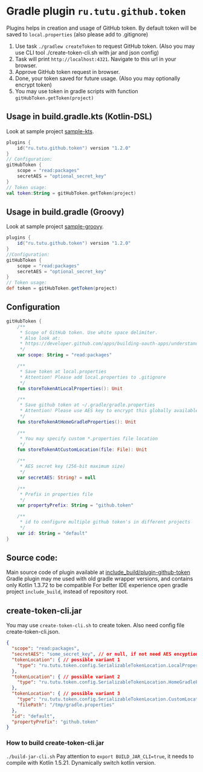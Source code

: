 # Gradle plugin `ru.tutu.github.token`

Plugins helps in creation and usage of GitHub token.
By default token will be saved to ```local.properties``` (also please add to .gitignore)

1. Use task ```./gradlew createToken``` to request GitHub token. (Also you may use CLI tool ./create-token-cli.sh with jar and json config)
2. Task will print ```http://localhost:4321```. Navigate to this url in your browser.
3. Approve GitHub token request in browser.
4. Done, your token saved for future usage. (Also you may optionally encrypt token)
5. You may use token in gradle scripts with function ```gitHubToken.getToken(project)```

## Usage in build.gradle.kts (Kotlin-DSL)
Look at sample project [sample-kts](sample-kts).
```Kotlin
plugins {
    id("ru.tutu.github.token") version "1.2.0"
}
// Configuration:
gitHubToken {
    scope = "read:packages"
    secretAES = "optional_secret_key"
}
// Token usage:
val token:String = gitHubToken.getToken(project)
```

## Usage in build.gradle (Groovy)
Look at sample project [sample-groovy](sample-groovy).
```Groovy
plugins {
    id("ru.tutu.github.token") version "1.2.0"
}
//Configuration:
gitHubToken {
    scope = "read:packages"
    secretAES = "optional_secret_key"
}
// Token usage:
def token = gitHubToken.getToken(project)
```
## Configuration
```Kotlin
gitHubToken {
    /**
     * Scope of GitHub token. Use white space delimiter.
     * Also look at:
     * https://developer.github.com/apps/building-oauth-apps/understanding-scopes-for-oauth-apps/
     */
    var scope: String = "read:packages"

    /**
     * Save token at local.properties
     * Attention! Please add local.properties to .gitignore
     */
    fun storeTokenAtLocalProperties(): Unit

    /**
     * Save github token at ~/.gradle/gradle.properties
     * Attention! Please use AES key to encrypt this globally available token!
     */
    fun storeTokenAtHomeGradleProperties(): Unit

    /**
     * You may specify custom *.properties file location
     */
    fun storeTokenAtCustomLocation(file: File): Unit

    /**
     * AES secret key (256-bit maximum size)
     */
    var secretAES: String? = null

    /**
     * Prefix in properties file
     */
    var propertyPrefix: String = "github.token"

    /**
     * id to configure multiple github token's in different projects
     */
    var id: String = "default"
}
```

## Source code:
Main source code of plugin available at [include_build/plugin-github-token](include_build/plugin-github-token)
  Gradle plugin may me used with old gradle wrapper versions, and contains only Kotlin 1.3.72 to be compatible
  For better IDE experience open gradle project `include_build`, instead of repository root.

## create-token-cli.jar
You may use `create-token-cli.sh` to create token.
Also need config file create-token-cli.json.

```Json
{
  "scope": "read:packages",
  "secretAES": "some_secret_key", // or null, if not need AES encyption (with carefull!)
  "tokenLocation": { // possible variant 1
    "type": "ru.tutu.token.config.SerializableTokenLocation.LocalProperties"
  },
  "tokenLocation": { // possible variant 2
    "type": "ru.tutu.token.config.SerializableTokenLocation.HomeGradleProperties"
  },
  "tokenLocation": { // possible variant 3
    "type": "ru.tutu.token.config.SerializableTokenLocation.CustomLocation",
    "filePath": "/tmp/gradle.properties"
  },
  "id": "default",
  "propertyPrefix": "github.token"
}
```

### How to build create-token-cli.jar
`./build-jar-cli.sh`
  Pay attention to `export BUILD_JAR_CLI=true`, it needs to compile with Kotlin 1.5.21. 
  Dynamically switch kotlin version.

